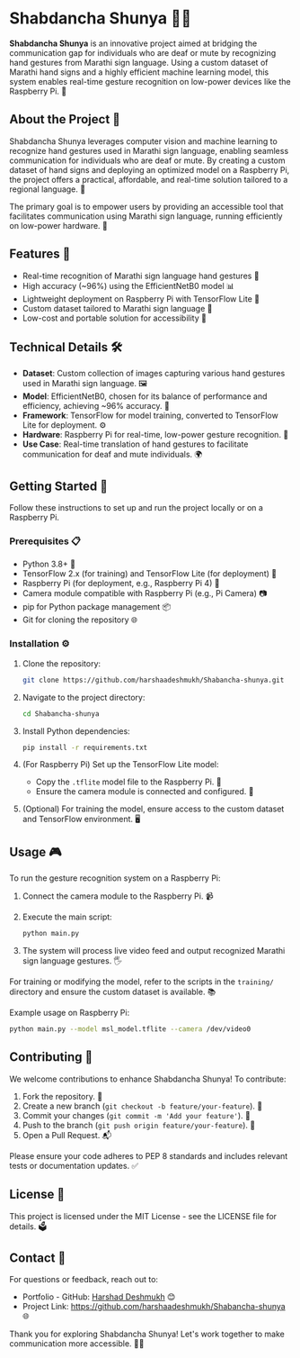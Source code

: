 # Shabdancha Shunya 🤟✨

**Shabdancha Shunya** is an innovative project aimed at bridging the communication gap for individuals who are deaf or mute by recognizing hand gestures from Marathi sign language. Using a custom dataset of Marathi hand signs and a highly efficient machine learning model, this system enables real-time gesture recognition on low-power devices like the Raspberry Pi. 🚀

## About the Project 🌟

Shabdancha Shunya leverages computer vision and machine learning to recognize hand gestures used in Marathi sign language, enabling seamless communication for individuals who are deaf or mute. By creating a custom dataset of hand signs and deploying an optimized model on a Raspberry Pi, the project offers a practical, affordable, and real-time solution tailored to a regional language. 💬

The primary goal is to empower users by providing an accessible tool that facilitates communication using Marathi sign language, running efficiently on low-power hardware. 🙌

## Features 🎉

- Real-time recognition of Marathi sign language hand gestures 🤲
- High accuracy (\~96%) using the EfficientNetB0 model 📊
- Lightweight deployment on Raspberry Pi with TensorFlow Lite 🥧
- Custom dataset tailored to Marathi sign language 📸
- Low-cost and portable solution for accessibility 💸

## Technical Details 🛠️

- **Dataset**: Custom collection of images capturing various hand gestures used in Marathi sign language. 🖼️
- **Model**: EfficientNetB0, chosen for its balance of performance and efficiency, achieving \~96% accuracy. 🧠
- **Framework**: TensorFlow for model training, converted to TensorFlow Lite for deployment. ⚙️
- **Hardware**: Raspberry Pi for real-time, low-power gesture recognition. 🔌
- **Use Case**: Real-time translation of hand gestures to facilitate communication for deaf and mute individuals. 🌍

## Getting Started 🚀

Follow these instructions to set up and run the project locally or on a Raspberry Pi.

### Prerequisites 📋

- Python 3.8+ 🐍
- TensorFlow 2.x (for training) and TensorFlow Lite (for deployment) 🧩
- Raspberry Pi (for deployment, e.g., Raspberry Pi 4) 🍓
- Camera module compatible with Raspberry Pi (e.g., Pi Camera) 📷
- pip for Python package management 📦
- Git for cloning the repository 🌐

### Installation ⚙️

1. Clone the repository:

   ```bash
   git clone https://github.com/harshaadeshmukh/Shabancha-shunya.git
   ```

2. Navigate to the project directory:

   ```bash
   cd Shabancha-shunya
   ```

3. Install Python dependencies:

   ```bash
   pip install -r requirements.txt
   ```

4. (For Raspberry Pi) Set up the TensorFlow Lite model:

   - Copy the `.tflite` model file to the Raspberry Pi. 📂
   - Ensure the camera module is connected and configured. 🔧

5. (Optional) For training the model, ensure access to the custom dataset and TensorFlow environment. 🖥️

## Usage 🎮

To run the gesture recognition system on a Raspberry Pi:

1. Connect the camera module to the Raspberry Pi. 📹

2. Execute the main script:

   ```bash
   python main.py
   ```

3. The system will process live video feed and output recognized Marathi sign language gestures. 🖐️

For training or modifying the model, refer to the scripts in the `training/` directory and ensure the custom dataset is available. 📚

Example usage on Raspberry Pi:

```bash
python main.py --model msl_model.tflite --camera /dev/video0
```

## Contributing 🤝

We welcome contributions to enhance Shabdancha Shunya! To contribute:

1. Fork the repository. 🍴
2. Create a new branch (`git checkout -b feature/your-feature`). 🌿
3. Commit your changes (`git commit -m 'Add your feature'`). 💾
4. Push to the branch (`git push origin feature/your-feature`). 🚀
5. Open a Pull Request. 📬

Please ensure your code adheres to PEP 8 standards and includes relevant tests or documentation updates. ✅

## License 📜

This project is licensed under the MIT License - see the LICENSE file for details. 🗳️

## Contact 📧

For questions or feedback, reach out to:

- Portfolio - GitHub: [Harshad Deshmukh](https://harshaadeshmukh.github.io/Portfolio/) 😊
- Project Link: https://github.com/harshaadeshmukh/Shabancha-shunya 🌐

Thank you for exploring Shabdancha Shunya! Let's work together to make communication more accessible. 💪✨
